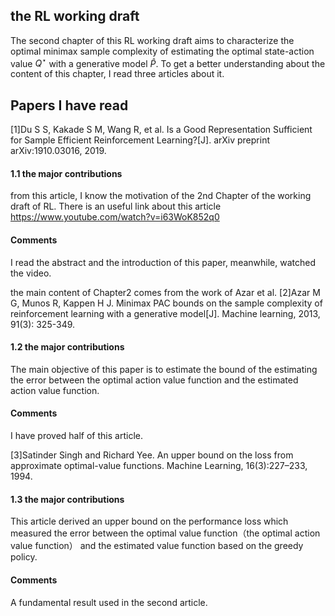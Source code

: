 ## the RL working draft

The second chapter of this RL working draft aims to characterize the optimal minimax sample complexity of estimating the optimal state-action value $Q^{\star}$ with a generative model $\hat{P}$. To get a better understanding about the content of this chapter, I read three articles about it. 

## Papers I have read

[1]Du S S, Kakade S M, Wang R, et al. Is a Good Representation Sufficient for Sample Efficient Reinforcement Learning?[J]. arXiv preprint arXiv:1910.03016, 2019.

#### 1.1 the major contributions
from this article, I know the motivation of the 2nd Chapter of the working draft of RL. There is an useful link about this article https://www.youtube.com/watch?v=i63WoK852q0
#### Comments
I read the abstract and the introduction of this paper, meanwhile, watched the video. 


the main content of Chapter2 comes from the work of Azar et al.
[2]Azar M G, Munos R, Kappen H J. Minimax PAC bounds on the sample complexity of reinforcement learning with a generative model[J]. Machine learning, 2013, 91(3): 325-349.

#### 1.2 the major contributions
The main objective of this paper is to estimate the bound of the estimating the error between the optimal action value function and the estimated action value function.
#### Comments
I have proved half of this article.

[3]Satinder Singh and Richard Yee. An upper bound on the loss from approximate optimal-value functions. Machine Learning, 16(3):227–233, 1994.

#### 1.3 the major contributions
This article derived an upper bound on the performance loss which measured the error between the optimal value function（the optimal action value function） and the estimated value function based on the greedy policy. 
#### Comments
A fundamental result used in the second article. 


